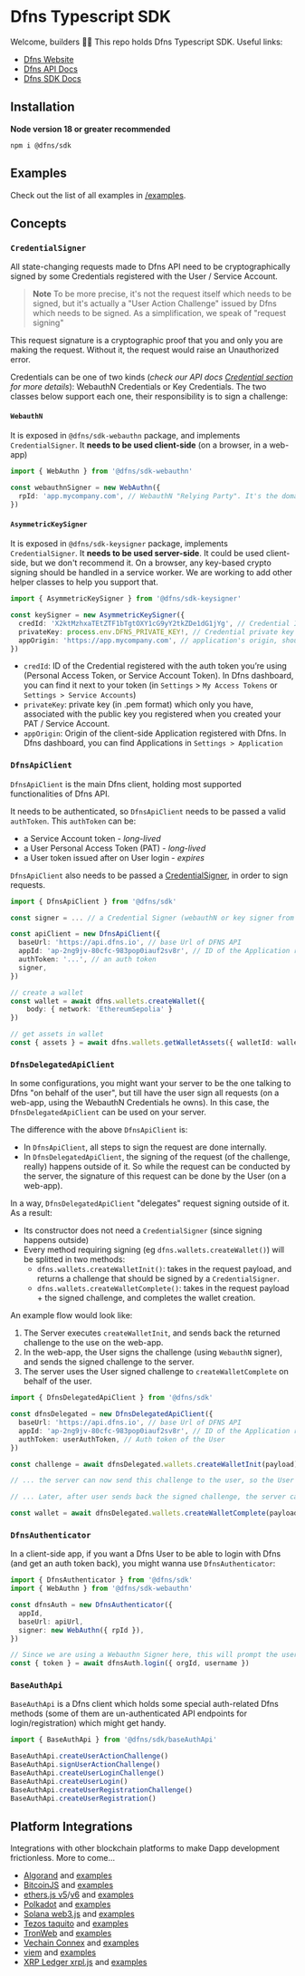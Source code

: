 # Dfns Typescript SDK

Welcome, builders 👋🔑 This repo holds Dfns Typescript SDK. Useful links:

- [Dfns Website](https://www.dfns.co)
- [Dfns API Docs](https://docs.dfns.co)
- [Dfns SDK Docs](https://dfns.github.io/dfns-sdk-ts)

## Installation

**Node version 18 or greater recommended**

```
npm i @dfns/sdk
```

## Examples

Check out the list of all examples in [/examples](./examples).

## Concepts

### `CredentialSigner`

All state-changing requests made to Dfns API need to be cryptographically signed by some Credentials registered with the User / Service Account.

> **Note**
> To be more precise, it's not the request itself which needs to be signed, but it's actually a "User Action Challenge" issued by Dfns which needs to be signed. As a simplification, we speak of "request signing"

This request signature is a cryptographic proof that you and only you are making the request. Without it, the request would raise an Unauthorized error.

Credentials can be one of two kinds (_check our API docs [Credential section](https://docs.dfns.co/dfns-docs/getting-started/authentication-authorization#credentials) for more details_): WebauthN Credentials or Key Credentials. The two classes below support each one, their responsibility is to sign a challenge:

#### `WebauthN`

It is exposed in `@dfns/sdk-webauthn` package, and implements `CredentialSigner`. It **needs to be used client-side** (on a browser, in a web-app)

```ts
import { WebAuthn } from '@dfns/sdk-webauthn'

const webauthnSigner = new WebAuthn({
  rpId: 'app.mycompany.com', // WebauthN "Relying Party". It's the domain where your client app runs. It should match the domain of the Application registered with Dfns.
})
```

#### `AsymmetricKeySigner`

It is exposed in `@dfns/sdk-keysigner` package, implements `CredentialSigner`. It **needs to be used server-side**. It could be used client-side, but we don't recommend it. On a browser, any key-based crypto signing should be handled in a service worker. We are working to add other helper classes to help you support that.

```ts
import { AsymmetricKeySigner } from '@dfns/sdk-keysigner'

const keySigner = new AsymmetricKeySigner({
  credId: 'X2ktMzhxaTEtZTF1bTgtOXY1cG9yY2tkZDe1dG1jYg', // Credential ID
  privateKey: process.env.DFNS_PRIVATE_KEY!, // Credential private key
  appOrigin: 'https://app.mycompany.com', // application's origin, should match the Application registered with Dfns
})
```

- `credId`: ID of the Credential registered with the auth token you’re using (Personal Access Token, or Service Account Token). In Dfns dashboard, you can find it next to your token (in `Settings` > `My Access Tokens` or `Settings > Service Accounts`)
- `privateKey`: private key (in .pem format) which only you have, associated with the public key you registered when you created your PAT / Service Account.
- `appOrigin`: Origin of the client-side Application registered with Dfns. In Dfns dashboard, you can find Applications in `Settings > Application`

### `DfnsApiClient`

`DfnsApiClient` is the main Dfns client, holding most supported functionalities of Dfns API.

It needs to be authenticated, so `DfnsApiClient` needs to be passed a valid `authToken`. This `authToken` can be:

- a Service Account token - _long-lived_
- a User Personal Access Token (PAT) - _long-lived_
- a User token issued after on User login - _expires_

`DfnsApiClient` also needs to be passed a [CredentialSigner](#credentialsigner), in order to sign requests.

```ts
import { DfnsApiClient } from '@dfns/sdk'

const signer = ... // a Credential Signer (webauthN or key signer from section above)

const apiClient = new DfnsApiClient({
  baseUrl: 'https://api.dfns.io', // base Url of DFNS API
  appId: 'ap-2ng9jv-80cfc-983pop0iauf2sv8r', // ID of the Application registered with DFNS
  authToken: '...', // an auth token
  signer,
})

// create a wallet
const wallet = await dfns.wallets.createWallet({
    body: { network: 'EthereumSepolia' }
})

// get assets in wallet
const { assets } = await dfns.wallets.getWalletAssets({ walletId: wallet.id })
```

### `DfnsDelegatedApiClient`

In some configurations, you might want your server to be the one talking to Dfns "on behalf of the user", but till have the user sign all requests (on a web-app, using the WebauthN Credentials he owns). In this case, the `DfnsDelegatedApiClient` can be used on your server.

The difference with the above `DfnsApiClient` is:

- In `DfnsApiClient`, all steps to sign the request are done internally.
- In `DfnsDelegatedApiClient`, the signing of the request (of the challenge, really) happens outside of it. So while the request can be conducted by the server, the signature of this request can be done by the User (on a web-app).

In a way, `DfnsDelegatedApiClient` "delegates" request signing outside of it. As a result:

- Its constructor does not need a `CredentialSigner` (since signing happens outside)
- Every method requiring signing (eg `dfns.wallets.createWallet()`) will be splitted in two methods:
  - `dfns.wallets.createWalletInit()`: takes in the request payload, and returns a challenge that should be signed by a `CredentialSigner`.
  - `dfns.wallets.createWalletComplete()`: takes in the request payload + the signed challenge, and completes the wallet creation.

An example flow would look like:

1. The Server executes `createWalletInit`, and sends back the returned challenge to the use on the web-app.
2. In the web-app, the User signs the challenge (using `WebauthN` signer), and sends the signed challenge to the server.
3. The server uses the User signed challenge to `createWalletComplete` on behalf of the user.

```ts
import { DfnsDelegatedApiClient } from '@dfns/sdk'

const dfnsDelegated = new DfnsDelegatedApiClient({
  baseUrl: 'https://api.dfns.io', // base Url of DFNS API
  appId: 'ap-2ng9jv-80cfc-983pop0iauf2sv8r', // ID of the Application registered with DFNS
  authToken: userAuthToken, // Auth token of the User
})

const challenge = await dfnsDelegated.wallets.createWalletInit(payload)

// ... the server can now send this challenge to the user, so the User signs it with his credentials

// ... Later, after user sends back the signed challenge, the server can complete the request:

const wallet = await dfnsDelegated.wallets.createWalletComplete(payload, signedChallenge)
```

### `DfnsAuthenticator`

In a client-side app, if you want a Dfns User to be able to login with Dfns (and get an auth token back), you might wanna use `DfnsAuthenticator`:

```ts
import { DfnsAuthenticator } from '@dfns/sdk'
import { WebAuthn } from '@dfns/sdk-webauthn'

const dfnsAuth = new DfnsAuthenticator({
  appId,
  baseUrl: apiUrl,
  signer: new WebAuthn({ rpId }),
})

// Since we are using a Webauthn Signer here, this will prompt the user for webauthn credentials (touch id / phone id / yubikey touch...)
const { token } = await dfnsAuth.login({ orgId, username })
```

### `BaseAuthApi`

`BaseAuthApi` is a Dfns client which holds some special auth-related Dfns methods (some of them are un-authenticated API endpoints for login/registration) which might get handy.

```ts
import { BaseAuthApi } from '@dfns/sdk/baseAuthApi'

BaseAuthApi.createUserActionChallenge()
BaseAuthApi.signUserActionChallenge()
BaseAuthApi.createUserLoginChallenge()
BaseAuthApi.createUserLogin()
BaseAuthApi.createUserRegistrationChallenge()
BaseAuthApi.createUserRegistration()
```

## Platform Integrations

Integrations with other blockchain platforms to make Dapp development frictionless. More to come...

- [Algorand](https://github.com/dfns/dfns-sdk-ts/tree/m/packages/lib-algorand) and [examples](https://github.com/dfns/dfns-sdk-ts/tree/m/examples/libs/algorand)
- [BitcoinJS](https://github.com/dfns/dfns-sdk-ts/tree/m/packages/lib-bitcoinjs/) and [examples](https://github.com/dfns/dfns-sdk-ts/tree/m/examples/libs/bitcoinjs/)
- [ethers.js v5](https://github.com/dfns/dfns-sdk-ts/tree/m/packages/lib-ethersjs5/)/[v6](https://github.com/dfns/dfns-sdk-ts/tree/m/packages/lib-ethersjs6/) and [examples](https://github.com/dfns/dfns-sdk-ts/tree/m/examples/libs/ethersjs)
- [Polkadot](https://github.com/dfns/dfns-sdk-ts/tree/m/packages/lib-polkadot/) and [examples](https://github.com/dfns/dfns-sdk-ts/tree/m/examples/libs/polkadot)
- [Solana web3.js](https://github.com/dfns/dfns-sdk-ts/tree/m/packages/lib-solana/) and [examples](https://github.com/dfns/dfns-sdk-ts/tree/m/examples/libs/solana)
- [Tezos taquito](https://github.com/dfns/dfns-sdk-ts/tree/m/packages/lib-taquito/) and [examples](https://github.com/dfns/dfns-sdk-ts/tree/m/examples/libs/taquito)
- [TronWeb](https://github.com/dfns/dfns-sdk-ts/tree/m/packages/lib-tron/) and [examples](https://github.com/dfns/dfns-sdk-ts/tree/m/examples/libs/tron)
- [Vechain Connex](https://github.com/dfns/dfns-sdk-ts/tree/m/packages/lib-vechain/) and [examples](https://github.com/dfns/dfns-sdk-ts/tree/m/examples/libs/vechain)
- [viem](https://github.com/dfns/dfns-sdk-ts/tree/m/packages/lib-viem/) and [examples](https://github.com/dfns/dfns-sdk-ts/tree/m/examples/libs/viem)
- [XRP Ledger xrpl.js](https://github.com/dfns/dfns-sdk-ts/tree/m/packages/lib-xrpl/) and [examples](https://github.com/dfns/dfns-sdk-ts/tree/m/examples/libs/xrpl)
